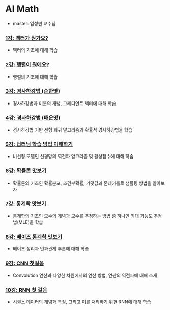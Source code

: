 # AI Math
- master: 임성빈 교수님

### [1강: 벡터가 뭔가요?](https://github.com/jinmang2/BoostCamp_AI_Tech_2/tree/main/u-stage/ai_math/ch01_vector/README.md)
- 벡터의 기초에 대해 학습

### [2강: 행렬이 뭐에요?](https://github.com/jinmang2/BoostCamp_AI_Tech_2/tree/main/u-stage/ai_math/ch02_matrix/README.md)
- 행렬의 기초에 대해 학습

### [3강: 경사하강법 (순한맛)](https://github.com/jinmang2/BoostCamp_AI_Tech_2/tree/main/u-stage/ai_math/ch03_gd_mild/README.md)
- 경사하강법과 미분의 개념, 그레디언트 벡터에 대해 학습

### [4강: 경사하강법 (매운맛)](https://github.com/jinmang2/BoostCamp_AI_Tech_2/tree/main/u-stage/ai_math/ch04_gd_spicy/README.md)
- 경사하강법 기반 선형 회귀 알고리즘과 확률적 경사하강법을 학습

### [5강: 딥러닝 학습 방법 이해하기](https://github.com/jinmang2/BoostCamp_AI_Tech_2/tree/main/u-stage/ai_math/ch05_deep_learning/README.md)
- 비선형 모델인 신경망의 역전파 알고리즘 및 활성함수에 대해 학습

### [6강: 확률론 맛보기](https://github.com/jinmang2/BoostCamp_AI_Tech_2/tree/main/u-stage/ai_math/ch06_probability/README.md)
- 확률론의 기초인 확률분포, 조건부확률, 기댓값과 몬테카를로 샘플링 방법을 알아보자

### [7강: 통계학 맛보기](https://github.com/jinmang2/BoostCamp_AI_Tech_2/tree/main/u-stage/ai_math/ch07_statistics/README.md)
- 통계학의 기초인 모수의 개념과 모수를 추정하는 방법 중 하나인 최대 가능도 추정법(MLE)을 학습

### [8강: 베이즈 통계학 맛보기](https://github.com/jinmang2/BoostCamp_AI_Tech_2/tree/main/u-stage/ai_math/ch08_bayes_statistics/README.md)
- 베이즈 정리과 인과관계 추론에 대해 학습

### [9강: CNN 첫걸음](https://github.com/jinmang2/BoostCamp_AI_Tech_2/tree/main/u-stage/ai_math/ch09_cnn/README.md)
- Convolution 연산과 다양한 차원에서의 연산 방법, 연산의 역전파에 대해 소개

### [10강: RNN 첫 걸음](https://github.com/jinmang2/BoostCamp_AI_Tech_2/tree/main/u-stage/ai_math/ch10_rnn/README.md)
- 시퀀스 데이터의 개념과 특징, 그리고 이를 처리하기 위한 RNN에 대해 학습
